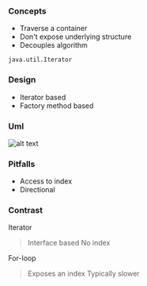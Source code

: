 ### Concepts
* Traverse a container
* Don't expose underlying structure
* Decouples algorithm
```
java.util.Iterator
```

### Design
* Iterator based
* Factory method based

### Uml
![alt text](D:\Repositories\DesignPatterns\src\main\resources\images\4.PNG)

### Pitfalls
* Access to index
* Directional

### Contrast
Iterator
> Interface based
> No index

For-loop
> Exposes an index
> Typically slower 
